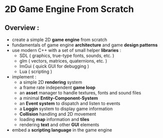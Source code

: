 # 2D Game Engine From Scratch


## Overview :

-   create a simple 2D **game engine** from scratch
-   fundamentals of game engine **architecture** and game **design patterns**
-   use modern C++ with a set of small helper **libraries** :
    -   SDL ( graphics, true-type fonts, sounds, etc. )
    -   glm ( vectors, matrices, quaternions, etc. )
    -   ImGui ( quick GUI for debugging )
    -   Lua ( scripting )
-   implement :
    -   a simple 2D **rendering** system
    -   a frame rate independent **game loop**
    -   an **asset** manager to handle textures, fonts and sound files
    -   a minimal **Entity-Component-System**
    -   an **Event system** to dispatch and listen to events
    -   a **Loggin** system to display game information
    -   **Collision** handling and 2D movement
    -   loading **map** information and **tiles**
    -   rendering **text** and other **GUI** elements
-   embed a **scripting language** in the game engine
